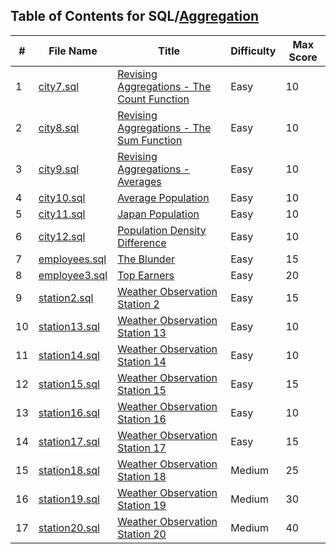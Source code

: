 ## Table of Contents for SQL/[Aggregation](https://www.hackerrank.com/domains/sql?filters%5Bsubdomains%5D%5B%5D=aggregation)

| #  | File Name                      | Title                                        | Difficulty | Max Score |
| -- | ------------------------------ | -------------------------------------------- | ---------- | --------- |
| 1  | [city7.sql](city7.sql)         | [Revising Aggregations - The Count Function] | Easy       | 10        |
| 2  | [city8.sql](city8.sql)         | [Revising Aggregations - The Sum Function]   | Easy       | 10        |
| 3  | [city9.sql](city9.sql)         | [Revising Aggregations - Averages]           | Easy       | 10        |
| 4  | [city10.sql](city10.sql)       | [Average Population]                         | Easy       | 10        |
| 5  | [city11.sql](city11.sql)       | [Japan Population]                           | Easy       | 10        |
| 6  | [city12.sql](city12.sql)       | [Population Density Difference]              | Easy       | 10        |
| 7  | [employees.sql](employees.sql) | [The Blunder]                                | Easy       | 15        |
| 8  | [employee3.sql](employee3.sql) | [Top Earners]                                | Easy       | 20        |
| 9  | [station2.sql](station2.sql)   | [Weather Observation Station 2]              | Easy       | 15        |
| 10 | [station13.sql](station13.sql) | [Weather Observation Station 13]             | Easy       | 10        |
| 11 | [station14.sql](station14.sql) | [Weather Observation Station 14]             | Easy       | 10        |
| 12 | [station15.sql](station15.sql) | [Weather Observation Station 15]             | Easy       | 15        |
| 13 | [station16.sql](station16.sql) | [Weather Observation Station 16]             | Easy       | 10        |
| 14 | [station17.sql](station17.sql) | [Weather Observation Station 17]             | Easy       | 15        |
| 15 | [station18.sql](station18.sql) | [Weather Observation Station 18]             | Medium     | 25        |
| 16 | [station19.sql](station19.sql) | [Weather Observation Station 19]             | Medium     | 30        |
| 17 | [station20.sql](station20.sql) | [Weather Observation Station 20]             | Medium     | 40        |

[Revising Aggregations - The Count Function]: https://www.hackerrank.com/challenges/revising-aggregations-the-count-function/problem
[Revising Aggregations - The Sum Function]: https://www.hackerrank.com/challenges/revising-aggregations-sum/problem
[Revising Aggregations - Averages]: https://www.hackerrank.com/challenges/revising-aggregations-the-average-function/problem
[Average Population]: https://www.hackerrank.com/challenges/average-population/problem
[Japan Population]: https://www.hackerrank.com/challenges/japan-population/problem
[Population Density Difference]: https://www.hackerrank.com/challenges/population-density-difference/problem
[The Blunder]: https://www.hackerrank.com/challenges/the-blunder/problem
[Top Earners]: https://www.hackerrank.com/challenges/earnings-of-employees/problem
[Weather Observation Station 2]: https://www.hackerrank.com/challenges/weather-observation-station-2/problem
[Weather Observation Station 13]: https://www.hackerrank.com/challenges/weather-observation-station-13/problem
[Weather Observation Station 14]: https://www.hackerrank.com/challenges/weather-observation-station-14/problem
[Weather Observation Station 15]: https://www.hackerrank.com/challenges/weather-observation-station-15/problem
[Weather Observation Station 16]: https://www.hackerrank.com/challenges/weather-observation-station-16/problem
[Weather Observation Station 17]: https://www.hackerrank.com/challenges/weather-observation-station-17/problem
[Weather Observation Station 18]: https://www.hackerrank.com/challenges/weather-observation-station-18/problem
[Weather Observation Station 19]: https://www.hackerrank.com/challenges/weather-observation-station-19/problem
[Weather Observation Station 20]: https://www.hackerrank.com/challenges/weather-observation-station-20/problem
